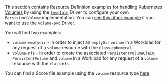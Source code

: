 This section contains Resource Definition examples for handling Kubernetes [Volumes](https://kubernetes.io/docs/concepts/storage/volumes) by using the [`template`](https://developer.humanitec.com/integration-and-extensions/drivers/generic-drivers/template/) Driver to configure your own `PersistentVolume` implementation. You can [see this other example](https://developer.humanitec.com/examples/resource-definitions/volume-pvc/volumes/) if you want to use the `volume-pvc` Driver.

You will find two examples:
- `volume-emptydir` - in order to inject an `emptyDir` `volume` in a Workload for any request of a `volume` resource with the `class` `ephemeral`.
- `volume-nfs` - in order to create the associated `PersistentVolumeClaim`, `PersistentVolume` and `volume` in a Workload for any request of a `volume` resource with the `class` `nfs`.

You can find a Score file example using the `volume` resource type [here](https://developer.humanitec.com/examples/score/volumes/).